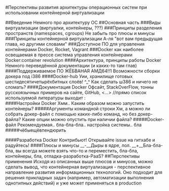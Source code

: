#Перспективы развития архитектуры операционных систем при использовании контейнерной виртуализации

##Введение
Немного про архитектуру ОС
##Основная часть
###Виды виртуализации (виртуалки, контейнеры, ???)
###Принципы разделения пространств (namespaces, cgroups)
Не забыть про плюсы и минусы
###Принципы контейнерной виртуализации
А-ля "вот вам предыдущая глава, но другими словами"
###Доступное ПО для управления контейнерами
Docker, Rocket, Vagrant
###Docker как наиболее освещаемая в прессе система управления контейнерами
Docker:container revolution
####Архитектура, принципы работы Docker
Немного переведённой документации (и каких-то там глав)
####Поддерживаемое ПО
ЖЁБВАНАЯ АМД64!!1
Возможности сборки докера под i386
####Docker-hub
Уии, хранилище готовых шестидесятичетырёхбитных слоёв! ^_^
Как сделать ш386 и ничего не сломать?
####Документация Docker
Офсайт, StackOverFlow, тонны русскоязычных примеров на сайте, GitHub, <...>
//прямо список используемой литературы выходит :\
####Настройки Docker
Хмм.. Каким образом можно запустить контейнеры?
#####Аргументы командной строки
Хм, а можно ли собрать докер-файл с помощью каких-либо команд, но без докер-файла?
Какие опции можно опустить при наличии файла?
#####Docker-файл
Рекомендуемая.. бла-бла-бла.. настройка системы.. бла
#####чёбыещёвпендюрить

####Разработка Docker
Контрибьют! Открывайте issue на гитхабе и радуйтесь!
####Плюсы и минусы
__-__Дыры в ядре, лол.
__+__Бла-бла-бла, вы всегда можете взять что-то и переместить, бла-бла, контейнеры, бла, отладка-разработка-PaaS?
##Перспективы применения
Исходя из описанных выше плюсов и минусов, можно сделать вывод, что контейнерная виртуализация - перспективное направление развития информационных технологий. Оно подходит для решения прикладных задач (например, автоматизации выполнения однотипных действий) и уже может применяться в production